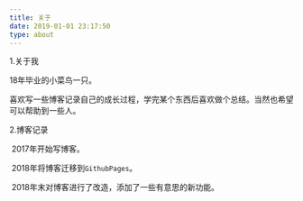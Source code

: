```yaml
---
title: 关于
date: 2019-01-01 23:17:50
type: about
---
```


1.关于我

18年毕业的小菜鸟一只。

喜欢写一些博客记录自己的成长过程，学完某个东西后喜欢做个总结。当然也希望可以帮助到一些人。



2.博客记录

​	2017年开始写博客。

​	2018年将博客迁移到`GithubPages`。

​	2018年末对博客进行了改造，添加了一些有意思的新功能。




